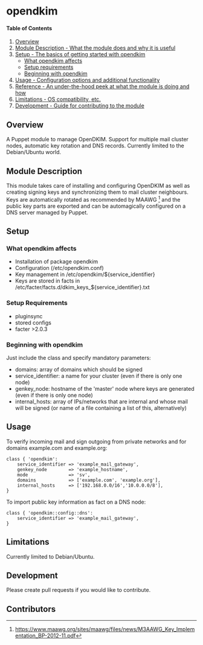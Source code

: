 # opendkim

#### Table of Contents

1. [Overview](#overview)
2. [Module Description - What the module does and why it is useful](#module-description)
3. [Setup - The basics of getting started with opendkim](#setup)
    * [What opendkim affects](#what-opendkim-affects)
    * [Setup requirements](#setup-requirements)
    * [Beginning with opendkim](#beginning-with-opendkim)
4. [Usage - Configuration options and additional functionality](#usage)
5. [Reference - An under-the-hood peek at what the module is doing and how](#reference)
5. [Limitations - OS compatibility, etc.](#limitations)
6. [Development - Guide for contributing to the module](#development)

## Overview

A Puppet module to manage OpenDKIM. Support for multiple mail cluster
nodes, automatic key rotation and DNS records. Currently limited to the
Debian/Ubuntu world.

## Module Description

This module takes care of installing and configuring OpenDKIM as well as
creating signing keys and synchronizing them to mail cluster neighbours.
Keys are automatically rotated as recommended by MAAWG [^1] and the
public key parts are exported and can be automagically configured on a
DNS server managed by Puppet.

## Setup

### What opendkim affects

* Installation of package opendkim
* Configuration (/etc/opendkim.conf)
* Key management in /etc/opendkim/${service_identifier}
* Keys are stored in facts in /etc/facter/facts.d/dkim_keys_${service_identifier}.txt

### Setup Requirements

* pluginsync
* stored configs
* facter >2.0.3

### Beginning with opendkim

Just include the class and specify mandatory parameters:
* domains: array of domains which should be signed
* service_identifier: a name for your cluster (even if there is only
  one node)
* genkey_node: hostname of the 'master' node where keys are generated
  (even if there is only one node)
* internal_hosts: array of IPs/networks that are internal and whose
  mail will be signed (or name of a file containing a list of this,
  alternatively)

## Usage

To verify incoming mail and sign outgoing from private networks and
for domains example.com and example.org:

    class { 'opendkim':
        service_identifier => 'example_mail_gateway',
        genkey_node        => 'example_hostname',
        mode               => 'sv',
        domains            => ['example.com', 'example.org'],
        internal_hosts     => ['192.168.0.0/16','10.0.0.0/8'],
    }

To import public key information as fact on a DNS node:

    class { 'opendkim::config::dns':
        service_identifier => 'example_mail_gateway',
    }

## Limitations

Currently limited to Debian/Ubuntu.

## Development

Please create pull requests if you would like to contribute.

## Contributors


[^1]: https://www.maawg.org/sites/maawg/files/news/M3AAWG_Key_Implementation_BP-2012-11.pdf
